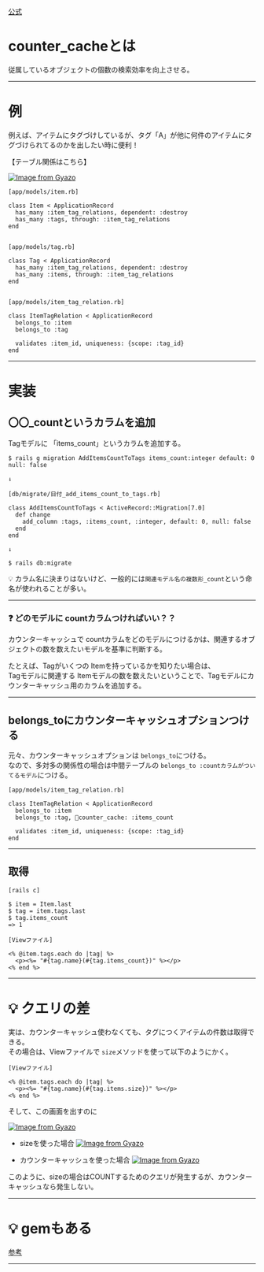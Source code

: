 [公式](https://railsguides.jp/association_basics.html#belongs-to%E3%81%AE%E3%82%AA%E3%83%97%E3%82%B7%E3%83%A7%E3%83%B3-counter-cache)

# counter_cacheとは
従属しているオブジェクトの個数の検索効率を向上させる。  
***

# 例
例えば、アイテムにタグづけしているが、タグ「A」が他に何件のアイテムにタグづけられてるのかを出したい時に便利！

【テーブル関係はこちら】

[![Image from Gyazo](https://i.gyazo.com/6fdf5c7510a109a412eca7c26a0d1479.png)](https://gyazo.com/6fdf5c7510a109a412eca7c26a0d1479)

~~~
[app/models/item.rb]

class Item < ApplicationRecord
  has_many :item_tag_relations, dependent: :destroy
  has_many :tags, through: :item_tag_relations
end


[app/models/tag.rb]

class Tag < ApplicationRecord
  has_many :item_tag_relations, dependent: :destroy
  has_many :items, through: :item_tag_relations
end


[app/models/item_tag_relation.rb]

class ItemTagRelation < ApplicationRecord
  belongs_to :item
  belongs_to :tag

  validates :item_id, uniqueness: {scope: :tag_id}
end
~~~
***

# 実装
## 〇〇_countというカラムを追加
Tagモデルに 「items_count」というカラムを追加する。
~~~
$ rails g migration AddItemsCountToTags items_count:integer default: 0 null: false

↓

[db/migrate/日付_add_items_count_to_tags.rb]

class AddItemsCountToTags < ActiveRecord::Migration[7.0]
  def change
    add_column :tags, :items_count, :integer, default: 0, null: false
  end
end

↓

$ rails db:migrate
~~~
💡 カラム名に決まりはないけど、一般的には`関連モデル名の複数形_count`という命名が使われることが多い。
***

### ❓ どのモデルに countカラムつければいい？？
カウンターキャッシュで countカラムをどのモデルにつけるかは、関連するオブジェクトの数を数えたいモデルを基準に判断する。 

たとえば、Tagがいくつの Itemを持っているかを知りたい場合は、  
Tagモデルに関連する Itemモデルの数を数えたいということで、Tagモデルにカウンターキャッシュ用のカラムを追加する。
***

## belongs_toにカウンターキャッシュオプションつける
元々、カウンターキャッシュオプションは `belongs_to`につける。  
なので、多対多の関係性の場合は中間テーブルの `belongs_to :countカラムがついてるモデル`につける。
~~~
[app/models/item_tag_relation.rb]

class ItemTagRelation < ApplicationRecord
  belongs_to :item
  belongs_to :tag, 🩵counter_cache: :items_count

  validates :item_id, uniqueness: {scope: :tag_id}
end
~~~
***

## 取得
~~~
[rails c]

$ item = Item.last
$ tag = item.tags.last
$ tag.items_count
=> 1
~~~
~~~
[Viewファイル]

<% @item.tags.each do |tag| %>
  <p><%= "#{tag.name}(#{tag.items_count})" %></p>
<% end %>
~~~
***

# 💡 クエリの差
実は、カウンターキャッシュ使わなくても、タグにつくアイテムの件数は取得できる。  
その場合は、Viewファイルで `size`メソッドを使って以下のようにかく。
~~~
[Viewファイル]

<% @item.tags.each do |tag| %>
  <p><%= "#{tag.name}(#{tag.items.size})" %></p>
<% end %>
~~~

そして、この画面を出すのに

[![Image from Gyazo](https://i.gyazo.com/ed8d1fc1684eb2fd4e157015adb5dc72.png)](https://gyazo.com/ed8d1fc1684eb2fd4e157015adb5dc72)

- sizeを使った場合
[![Image from Gyazo](https://i.gyazo.com/bc66b03f11fd41615f3e8881dad04e23.png)](https://gyazo.com/bc66b03f11fd41615f3e8881dad04e23)

- カウンターキャッシュを使った場合
[![Image from Gyazo](https://i.gyazo.com/64c0341741f5a336a67c74d8a8f50a74.png)](https://gyazo.com/64c0341741f5a336a67c74d8a8f50a74)

このように、sizeの場合はCOUNTするためのクエリが発生するが、カウンターキャッシュなら発生しない。
***

# 💡 gemもある
[参考](https://qiita.com/sazumy/items/e5399f113360e05032e0)
***
